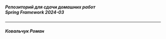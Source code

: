 ##### Репозиторий для сдачи домашних работ <br> Spring Framework 2024-03

---

##### Ковальчук Роман